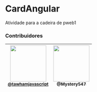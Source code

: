 # CardAngular
Atividade para a cadeira de pweb1

### Contribuidores
| [<img src="https://avatars.githubusercontent.com/u/89089192?v=4" width="115"><br><small>@tawhamjavascript</small>](https://github.com/tawhamjavascript) | [<img src="https://avatars1.githubusercontent.com/u/56850984?v=4" width="115"><br><sub>@Mystery547</sub>](https://github.com/Mystery547) |
| :---: | :---: |
